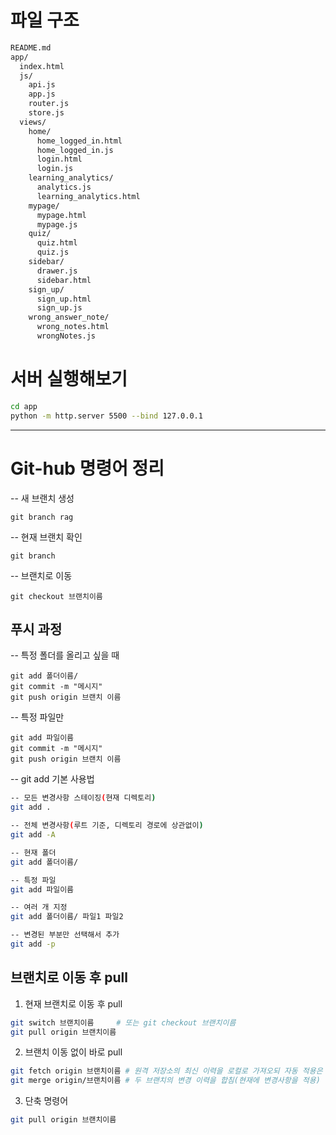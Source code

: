 # 파일 구조
```bash
README.md
app/
  index.html
  js/
    api.js
    app.js
    router.js
    store.js
  views/
    home/
      home_logged_in.html
      home_logged_in.js
      login.html
      login.js
    learning_analytics/
      analytics.js
      learning_analytics.html
    mypage/
      mypage.html
      mypage.js
    quiz/
      quiz.html
      quiz.js
    sidebar/
      drawer.js
      sidebar.html
    sign_up/
      sign_up.html
      sign_up.js
    wrong_answer_note/
      wrong_notes.html
      wrongNotes.js 
```

# 서버 실행해보기

```bash
cd app
python -m http.server 5500 --bind 127.0.0.1
```

----------------------------------------------------------------------------

# Git-hub 명령어 정리

-- 새 브랜치 생성

```
git branch rag
```

-- 현재 브랜치 확인

```
git branch
```

-- 브랜치로 이동

```
git checkout 브랜치이름
```

## 푸시 과정

-- 특정 폴더를 올리고 싶을 때

```
git add 폴더이름/
git commit -m "메시지"
git push origin 브랜치 이름
```

-- 특정 파일만

```
git add 파일이름
git commit -m "메시지"
git push origin 브랜치 이름
```

-- git add 기본 사용법

```bash
-- 모든 변경사항 스테이징(현재 디렉토리)
git add .

-- 전체 변경사항(루트 기준, 디렉토리 경로에 상관없이)
git add -A

-- 현재 폴더
git add 폴더이름/

-- 특정 파일
git add 파일이름

-- 여러 개 지정
git add 폴더이름/ 파일1 파일2

-- 변경된 부분만 선택해서 추가
git add -p

```

## 브랜치로 이동 후 pull

1. 현재 브랜치로 이동 후 pull

```bash
git switch 브랜치이름     # 또는 git checkout 브랜치이름
git pull origin 브랜치이름
```

2. 브랜치 이동 없이 바로 pull

```bash
git fetch origin 브랜치이름 # 원격 저장소의 최신 이력을 로컬로 가져오되 자동 적용은 안됨.
git merge origin/브랜치이름 # 두 브랜치의 변경 이력을 합침(현재에 변경사항을 적용)
```

3. 단축 명령어
```bash
git pull origin 브랜치이름
```




